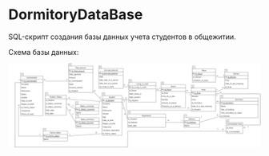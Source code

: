 # DormitoryDataBase

SQL-скрипт создания базы данных учета студентов в общежитии.

Схема базы данных:

![Схема базы данных](BDscheme.png)
